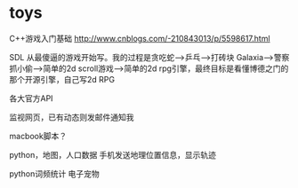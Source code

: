 # toys

C++游戏入门基础
http://www.cnblogs.com/-210843013/p/5598617.html

SDL
从最傻逼的游戏开始写。我的过程是贪吃蛇-->乒乓-->打砖块
Galaxia-->警察抓小偷-->简单的2d scroll游戏-->简单的2d rpg引擎，最终目标是看懂博德之门的那个开源引擎，自己写2d RPG

各大官方API

监视网页，已有动态则发邮件通知我

macbook脚本？

python，地图，人口数据
手机发送地理位置信息，显示轨迹

python词频统计
电子宠物